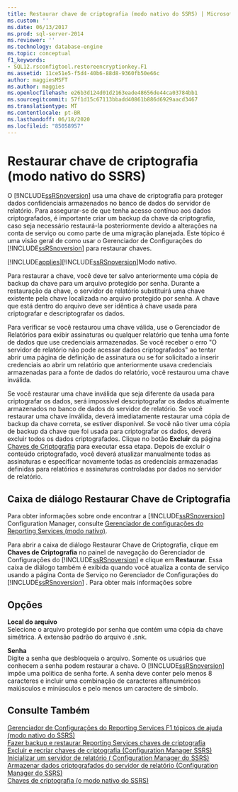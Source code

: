 ```yaml
---
title: Restaurar chave de criptografia (modo nativo do SSRS) | Microsoft Docs
ms.custom: ''
ms.date: 06/13/2017
ms.prod: sql-server-2014
ms.reviewer: ''
ms.technology: database-engine
ms.topic: conceptual
f1_keywords:
- SQL12.rsconfigtool.restoreencryptionkey.F1
ms.assetid: 11ce51e5-f5d4-40b6-88d8-9360fb50e66c
author: maggiesMSFT
ms.author: maggies
ms.openlocfilehash: e26b3d124d01d2163eade48656de44ca03784bb1
ms.sourcegitcommit: 57f1d15c67113bbadd40861b886d6929aacd3467
ms.translationtype: MT
ms.contentlocale: pt-BR
ms.lasthandoff: 06/18/2020
ms.locfileid: "85058957"
---
```

# <a name="restore-encryption-key-ssrs-native-mode"></a>Restaurar chave de criptografia (modo nativo do SSRS)
  O [!INCLUDE[ssRSnoversion](../../includes/ssrsnoversion-md.md)] usa uma chave de criptografia para proteger dados confidenciais armazenados no banco de dados do servidor de relatório. Para assegurar-se de que tenha acesso contínuo aos dados criptografados, é importante criar um backup da chave da criptografia, caso seja necessário restaurá-la posteriormente devido a alterações na conta de serviço ou como parte de uma migração planejada. Este tópico é uma visão geral de como usar o Gerenciador de Configurações do [!INCLUDE[ssRSnoversion](../../includes/ssrsnoversion-md.md)] para restaurar chaves.  
  
 [!INCLUDE[applies](../../includes/applies-md.md)][!INCLUDE[ssRSnoversion](../../includes/ssrsnoversion-md.md)]Modo nativo.  
  
 Para restaurar a chave, você deve ter salvo anteriormente uma cópia de backup da chave para um arquivo protegido por senha. Durante a restauração da chave, o servidor de relatório substituirá uma chave existente pela chave localizada no arquivo protegido por senha. A chave que está dentro do arquivo deve ser idêntica à chave usada para criptografar e descriptografar os dados.  
  
 Para verificar se você restaurou uma chave válida, use o Gerenciador de Relatórios para exibir assinaturas ou qualquer relatório que tenha uma fonte de dados que use credenciais armazenadas. Se você receber o erro "O servidor de relatório não pode acessar dados criptografados" ao tentar abrir uma página de definição de assinatura ou se for solicitado a inserir credenciais ao abrir um relatório que anteriormente usava credenciais armazenadas para a fonte de dados do relatório, você restaurou uma chave inválida.  
  
 Se você restaurar uma chave inválida que seja diferente da usada para criptografar os dados, será impossível descriptografar os dados atualmente armazenados no banco de dados do servidor de relatório. Se você restaurar uma chave inválida, deverá imediatamente restaurar uma cópia de backup da chave correta, se estiver disponível. Se você não tiver uma cópia de backup da chave que foi usada para criptografar os dados, deverá excluir todos os dados criptografados. Clique no botão **Excluir** da página [Chaves de Criptografia](../../../2014/sql-server/install/encryption-keys-ssrs-native-mode.md) para executar essa etapa. Depois de excluir o conteúdo criptografado, você deverá atualizar manualmente todas as assinaturas e especificar novamente todas as credenciais armazenadas definidas para relatórios e assinaturas controladas por dados no servidor de relatório.  
  
## <a name="restore-encryption-key-dialog"></a>Caixa de diálogo Restaurar Chave de Criptografia  
 Para obter informações sobre onde encontrar a [!INCLUDE[ssRSnoversion](../../includes/ssrsnoversion-md.md)] Configuration Manager, consulte [Gerenciador de configurações do Reporting Services &#40;modo nativo&#41;](../../../2014/sql-server/install/reporting-services-configuration-manager-native-mode.md).  
  
 Para abrir a caixa de diálogo Restaurar Chave de Criptografia, clique em **Chaves de Criptografia** no painel de navegação do Gerenciador de Configurações do [!INCLUDE[ssRSnoversion](../../includes/ssrsnoversion-md.md)] e clique em **Restaurar**. Essa caixa de diálogo também é exibida quando você atualiza a conta de serviço usando a página Conta de Serviço no Gerenciador de Configurações do [!INCLUDE[ssRSnoversion](../../includes/ssrsnoversion-md.md)] . Para obter mais informações sobre  
  
## <a name="options"></a>Opções  
 **Local do arquivo**  
 Selecione o arquivo protegido por senha que contém uma cópia da chave simétrica. A extensão padrão do arquivo é .snk.  
  
 **Senha**  
 Digite a senha que desbloqueia o arquivo. Somente os usuários que conhecem a senha podem restaurar a chave. O [!INCLUDE[ssRSnoversion](../../includes/ssrsnoversion-md.md)] impõe uma política de senha forte. A senha deve conter pelo menos 8 caracteres e incluir uma combinação de caracteres alfanuméricos maiúsculos e minúsculos e pelo menos um caractere de símbolo.  
  
## <a name="see-also"></a>Consulte Também  
 [Gerenciador de Configurações do Reporting Services F1 tópicos de ajuda &#40;modo nativo do SSRS&#41;](../../../2014/sql-server/install/reporting-services-configuration-manager-f1-help-topics-ssrs-native-mode.md)   
 [Fazer backup e restaurar Reporting Services chaves de criptografia](../../reporting-services/install-windows/ssrs-encryption-keys-back-up-and-restore-encryption-keys.md)   
 [Excluir e recriar chaves de criptografia &#40;Configuration Manager SSRS&#41;](../../reporting-services/install-windows/ssrs-encryption-keys-delete-and-re-create-encryption-keys.md)   
 [Inicializar um servidor de relatório &#40; Configuration Manager do SSRS&#41;](../../reporting-services/install-windows/ssrs-encryption-keys-initialize-a-report-server.md)   
 [Armazenar dados criptografados do servidor de relatório &#40;Configuration Manager do SSRS&#41;](../../reporting-services/install-windows/ssrs-encryption-keys-store-encrypted-report-server-data.md)   
 [Chaves de criptografia &#40;o modo nativo do SSRS&#41;](../../../2014/sql-server/install/encryption-keys-ssrs-native-mode.md)  
  
  
